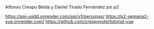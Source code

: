 Alfonso Crespo Belda y Daniel Tirado Fernández
psi p2

https://api-uqdd.onrender.com/api/v1/personas/
https://p2-semana2-vue.onrender.com/
https://github.com/crespoyote/tutorial-vue

